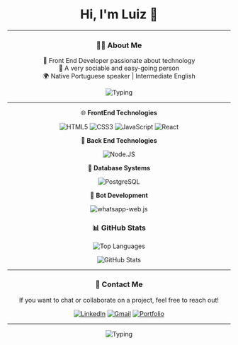 <div align="center";>

# Hi, I'm Luiz 🙂  
---
### 👨‍💻 About Me  
🚀 Front End Developer passionate about technology  
💬 A very sociable and easy-going person  
🌍 Native Portuguese speaker | Intermediate English

![Typing](https://readme-typing-svg.herokuapp.com?font=JetBrains+Mono&weight=600&size=30&duration=3000&pause=1000&color=0000000&center=true&vCenter=true&random=false&width=435&lines=Frontend+Developer)

---
🌐 **FrontEnd Technologies**

![HTML5](https://img.shields.io/badge/HTML5-E34F26?style=for-the-badge&logo=html5&logoColor=white)
![CSS3](https://img.shields.io/badge/CSS3-1572B6?style=for-the-badge&logo=css3&logoColor=white)
![JavaScript](https://img.shields.io/badge/JavaScript-323330?style=for-the-badge&logo=javascript&logoColor=F7DF1E)
![React](https://img.shields.io/badge/React-20232A?style=for-the-badge&logo=react&logoColor=61DAFB)


🔧 **Back End Technologies**

![Node.JS](https://img.shields.io/badge/Node.js-43853D?style=for-the-badge&logo=node.js&logoColor=white)


💾 **Database Systems**

![PostgreSQL](https://img.shields.io/badge/PostgreSQL-336791?style=for-the-badge&logo=postgresql&logoColor=white)


🤖 **Bot Development**

![whatsapp-web.js](https://img.shields.io/badge/whatsapp--web.js-25D366?style=for-the-badge&logo=whatsapp&logoColor=white)


### 📊 GitHub Stats  

![Top Languages](https://github-readme-stats.vercel.app/api/top-langs/?username=LzGuimaraes&layout=compact&theme=dark&hide_border=true)  

![GitHub Stats](https://github-readme-stats.vercel.app/api?username=LzGuimaraes&show_icons=true&theme=dark&hide_border=true&include_all_commits=true&count_private=true)  

---

### 📩 Contact Me  
If you want to chat or collaborate on a project, feel free to reach out!  


[![LinkedIn](https://img.shields.io/badge/LinkedIn-0077B5?style=for-the-badge&logo=linkedin&logoColor=white)](https://www.linkedin.com/in/luiz-fernando-dos-santos-guimar%C3%A3es-11996b273/)    [![Gmail](https://img.shields.io/badge/Gmail-D14836?style=for-the-badge&logo=gmail&logoColor=white)](mailto:luizsantosleventi19901@gmail.com) [![Portfolio](https://img.shields.io/badge/Portfolio-000?style=for-the-badge&logo=briefcase&logoColor=white)](https://www.luizguimaraesdev.com.br/)




---

![Typing](https://readme-typing-svg.herokuapp.com?font=JetBrains+Mono&weight=600&size=20&duration=3000&pause=1000&color=0000000&center=true&vCenter=true&random=false&width=435&lines=+Tecnology+Moves+The+World)

</div>

